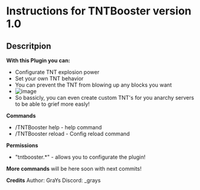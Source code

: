 # Instructions for TNTBooster version 1.0

## Descritpion

**With this Plugin you can:**
- Configurate TNT explosion power
- Set your own TNT behavior
- You can prevent the TNT from blowing up any blocks you want
- ![image](https://github.com/user-attachments/assets/fd001e18-dea6-464f-b060-62062e254847)
- So bassicly, you can even create custom TNT's for you anarchy servers to be able to grief more easly!


**Commands**
- /TNTBooster help - help command
- /TNTBooster reload - Config reload command

**Permissions**
- "tntbooster.*" - allows you to configurate the plugin!


**More commands** will be here soon with next commits!

**Credits**
Author: GraYs
Discord: _grays
